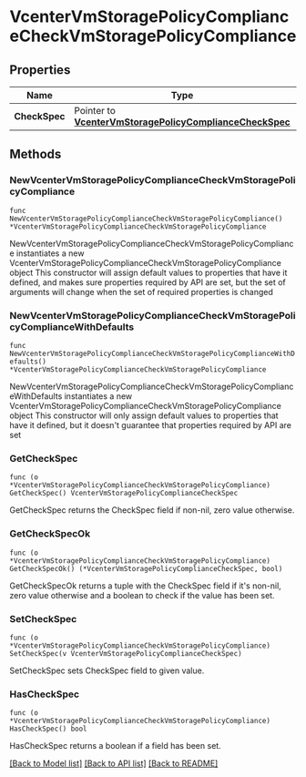 # VcenterVmStoragePolicyComplianceCheckVmStoragePolicyCompliance

## Properties

Name | Type | Description | Notes
------------ | ------------- | ------------- | -------------
**CheckSpec** | Pointer to [**VcenterVmStoragePolicyComplianceCheckSpec**](VcenterVmStoragePolicyComplianceCheckSpec.md) |  | [optional] 

## Methods

### NewVcenterVmStoragePolicyComplianceCheckVmStoragePolicyCompliance

`func NewVcenterVmStoragePolicyComplianceCheckVmStoragePolicyCompliance() *VcenterVmStoragePolicyComplianceCheckVmStoragePolicyCompliance`

NewVcenterVmStoragePolicyComplianceCheckVmStoragePolicyCompliance instantiates a new VcenterVmStoragePolicyComplianceCheckVmStoragePolicyCompliance object
This constructor will assign default values to properties that have it defined,
and makes sure properties required by API are set, but the set of arguments
will change when the set of required properties is changed

### NewVcenterVmStoragePolicyComplianceCheckVmStoragePolicyComplianceWithDefaults

`func NewVcenterVmStoragePolicyComplianceCheckVmStoragePolicyComplianceWithDefaults() *VcenterVmStoragePolicyComplianceCheckVmStoragePolicyCompliance`

NewVcenterVmStoragePolicyComplianceCheckVmStoragePolicyComplianceWithDefaults instantiates a new VcenterVmStoragePolicyComplianceCheckVmStoragePolicyCompliance object
This constructor will only assign default values to properties that have it defined,
but it doesn't guarantee that properties required by API are set

### GetCheckSpec

`func (o *VcenterVmStoragePolicyComplianceCheckVmStoragePolicyCompliance) GetCheckSpec() VcenterVmStoragePolicyComplianceCheckSpec`

GetCheckSpec returns the CheckSpec field if non-nil, zero value otherwise.

### GetCheckSpecOk

`func (o *VcenterVmStoragePolicyComplianceCheckVmStoragePolicyCompliance) GetCheckSpecOk() (*VcenterVmStoragePolicyComplianceCheckSpec, bool)`

GetCheckSpecOk returns a tuple with the CheckSpec field if it's non-nil, zero value otherwise
and a boolean to check if the value has been set.

### SetCheckSpec

`func (o *VcenterVmStoragePolicyComplianceCheckVmStoragePolicyCompliance) SetCheckSpec(v VcenterVmStoragePolicyComplianceCheckSpec)`

SetCheckSpec sets CheckSpec field to given value.

### HasCheckSpec

`func (o *VcenterVmStoragePolicyComplianceCheckVmStoragePolicyCompliance) HasCheckSpec() bool`

HasCheckSpec returns a boolean if a field has been set.


[[Back to Model list]](../README.md#documentation-for-models) [[Back to API list]](../README.md#documentation-for-api-endpoints) [[Back to README]](../README.md)


